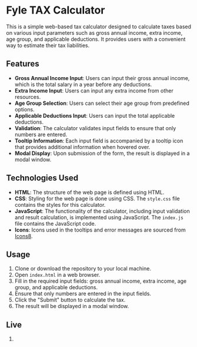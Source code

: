# Fyle TAX Calculator

This is a simple web-based tax calculator designed to calculate taxes based on various input parameters such as gross annual income, extra income, age group, and applicable deductions. It provides users with a convenient way to estimate their tax liabilities.

## Features

- **Gross Annual Income Input**: Users can input their gross annual income, which is the total salary in a year before any deductions.
- **Extra Income Input**: Users can input any extra income from other resources.
- **Age Group Selection**: Users can select their age group from predefined options.
- **Applicable Deductions Input**: Users can input the total applicable deductions.
- **Validation**: The calculator validates input fields to ensure that only numbers are entered.
- **Tooltip Information**: Each input field is accompanied by a tooltip icon that provides additional information when hovered over.
- **Modal Display**: Upon submission of the form, the result is displayed in a modal window.

## Technologies Used

- **HTML**: The structure of the web page is defined using HTML.
- **CSS**: Styling for the web page is done using CSS. The `style.css` file contains the styles for this calculator.
- **JavaScript**: The functionality of the calculator, including input validation and result calculation, is implemented using JavaScript. The `index.js` file contains the JavaScript code.
- **Icons**: Icons used in the tooltips and error messages are sourced from [Icons8](https://icons8.com/).

## Usage

1. Clone or download the repository to your local machine.
2. Open `index.html` in a web browser.
3. Fill in the required input fields: gross annual income, extra income, age group, and applicable deductions.
4. Ensure that only numbers are entered in the input fields.
5. Click the "Submit" button to calculate the tax.
6. The result will be displayed in a modal window.

## Live

1.
